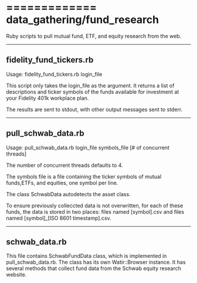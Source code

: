 =============
data_gathering/fund_research
=============

Ruby scripts to pull mutual fund, ETF, and equity research from the web.

------------------------
fidelity_fund_tickers.rb
------------------------

Usage: fidelity_fund_tickers.rb login_file

This script only takes the login_file as the argument. It returns a list of
descriptions and ticker symbols of the funds available for investment at your
Fidelity 401k workplace plan.

The results are sent to stdout, with other output messages sent to stderr.


------------------------
pull_schwab_data.rb
------------------------

Usage: pull_schwab_data.rb login_file symbols_file [# of concurrent threads]

The number of concurrent threads defaults to 4.

The symbols file is a file containing the ticker symbols of mutual funds,ETFs,
and equities, one symbol per line. 

The class SchwabData autodetects the asset class.

To ensure previously colleccted data is not overwritten, for each of these
funds, the data is stored in two places: files named  [symbol].csv and
files named [symbol]_[ISO 8601 timestamp].csv.


-------------------
schwab_data.rb
-------------------

This file contains SchwabFundData class, which is implemented in 
pull_schwab_data.rb. The class has its own Watir::Browser instance. It has
several methods that collect fund data from the Schwab equity research website.
